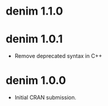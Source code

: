 # denim 1.1.0

# denim 1.0.1
* Remove deprecated syntax in C++

# denim 1.0.0

* Initial CRAN submission.
